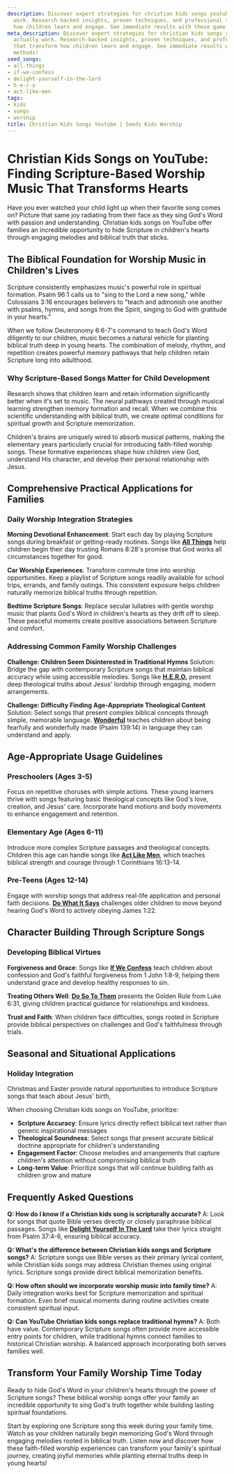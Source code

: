 ```yaml
---
description: Discover expert strategies for christian kids songs youtube that actually
  work. Research-backed insights, proven techniques, and professional tips that transform
  how children learn and engage. See immediate results with these game-changing methods!
meta_description: Discover expert strategies for christian kids songs youtube that
  actually work. Research-backed insights, proven techniques, and professional tips
  that transform how children learn and engage. See immediate results with these game-changing
  methods!
seed_songs:
- all-things
- if-we-confess
- delight-yourself-in-the-lord
- h-e-r-o
- act-like-men
tags:
- kids
- songs
- worship
title: Christian Kids Songs Youtube | Seeds Kids Worship
---
```

# Christian Kids Songs on YouTube: Finding Scripture-Based Worship Music That Transforms Hearts

Have you ever watched your child light up when their favorite song comes on? Picture that same joy radiating from their face as they sing God's Word with passion and understanding. Christian kids songs on YouTube offer families an incredible opportunity to hide Scripture in children's hearts through engaging melodies and biblical truth that sticks.

## The Biblical Foundation for Worship Music in Children's Lives

Scripture consistently emphasizes music's powerful role in spiritual formation. Psalm 96:1 calls us to "sing to the Lord a new song," while Colossians 3:16 encourages believers to "teach and admonish one another with psalms, hymns, and songs from the Spirit, singing to God with gratitude in your hearts."

When we follow Deuteronomy 6:6-7's command to teach God's Word diligently to our children, music becomes a natural vehicle for planting biblical truth deep in young hearts. The combination of melody, rhythm, and repetition creates powerful memory pathways that help children retain Scripture long into adulthood.

### Why Scripture-Based Songs Matter for Child Development

Research shows that children learn and retain information significantly better when it's set to music. The neural pathways created through musical learning strengthen memory formation and recall. When we combine this scientific understanding with biblical truth, we create optimal conditions for spiritual growth and Scripture memorization.

Children's brains are uniquely wired to absorb musical patterns, making the elementary years particularly crucial for introducing faith-filled worship songs. These formative experiences shape how children view God, understand His character, and develop their personal relationship with Jesus.

## Comprehensive Practical Applications for Families

### Daily Worship Integration Strategies

**Morning Devotional Enhancement**: Start each day by playing Scripture songs during breakfast or getting-ready routines. Songs like [**All Things**](https://seedskidsworship.com/product/trust-vol-11-releases-april-10-2018/) help children begin their day trusting Romans 8:28's promise that God works all circumstances together for good.

**Car Worship Experiences**: Transform commute time into worship opportunities. Keep a playlist of Scripture songs readily available for school trips, errands, and family outings. This consistent exposure helps children naturally memorize biblical truths through repetition.

**Bedtime Scripture Songs**: Replace secular lullabies with gentle worship music that plants God's Word in children's hearts as they drift off to sleep. These peaceful moments create positive associations between Scripture and comfort.

### Addressing Common Family Worship Challenges

**Challenge: Children Seem Disinterested in Traditional Hymns**
Solution: Bridge the gap with contemporary Scripture songs that maintain biblical accuracy while using accessible melodies. Songs like [**H.E.R.O.**](https://seedskidsworship.com/product/h-e-r-o-philippians-29-11/) present deep theological truths about Jesus' lordship through engaging, modern arrangements.

**Challenge: Difficulty Finding Age-Appropriate Theological Content**
Solution: Select songs that present complex biblical concepts through simple, memorable language. [**Wonderful**](https://seedskidsworship.com/product/wonderful-psalm-13914/) teaches children about being fearfully and wonderfully made (Psalm 139:14) in language they can understand and apply.

## Age-Appropriate Usage Guidelines

### Preschoolers (Ages 3-5)
Focus on repetitive choruses with simple actions. These young learners thrive with songs featuring basic theological concepts like God's love, creation, and Jesus' care. Incorporate hand motions and body movements to enhance engagement and retention.

### Elementary Age (Ages 6-11)
Introduce more complex Scripture passages and theological concepts. Children this age can handle songs like [**Act Like Men**](https://seedskidsworship.com/product/act-like-men-1-corinthians-1613-14-2/), which teaches biblical strength and courage through 1 Corinthians 16:13-14.

### Pre-Teens (Ages 12-14)
Engage with worship songs that address real-life application and personal faith decisions. [**Do What It Says**](https://seedskidsworship.com/product/do-what-it-says-james-122-2/) challenges older children to move beyond hearing God's Word to actively obeying James 1:22.

## Character Building Through Scripture Songs

### Developing Biblical Virtues

**Forgiveness and Grace**: Songs like [**If We Confess**](https://seedskidsworship.com/product/if-we-confess-1-john-18-9/) teach children about confession and God's faithful forgiveness from 1 John 1:8-9, helping them understand grace and develop healthy responses to sin.

**Treating Others Well**: [**Do So To Them**](https://seedskidsworship.com/product/do-so-to-them-luke-631/) presents the Golden Rule from Luke 6:31, giving children practical guidance for relationships and kindness.

**Trust and Faith**: When children face difficulties, songs rooted in Scripture provide biblical perspectives on challenges and God's faithfulness through trials.

## Seasonal and Situational Applications

### Holiday Integration
Christmas and Easter provide natural opportunities to introduce Scripture songs that teach about Jesus' birth,

When choosing Christian kids songs on YouTube, prioritize:
- **Scripture Accuracy**: Ensure lyrics directly reflect biblical text rather than generic inspirational messages
- **Theological Soundness**: Select songs that present accurate biblical doctrine appropriate for children's understanding
- **Engagement Factor**: Choose melodies and arrangements that capture children's attention without compromising biblical truth
- **Long-term Value**: Prioritize songs that will continue building faith as children grow and mature

## Frequently Asked Questions

**Q: How do I know if a Christian kids song is scripturally accurate?**
A: Look for songs that quote Bible verses directly or closely paraphrase biblical passages. Songs like [**Delight Yourself In The Lord**](https://seedskidsworship.com/product/seeds-of-purpose-vol-4/) take their lyrics straight from Psalm 37:4-6, ensuring biblical accuracy.

**Q: What's the difference between Christian kids songs and Scripture songs?**
A: Scripture songs use Bible verses as their primary lyrical content, while Christian kids songs may address Christian themes using original lyrics. Scripture songs provide direct biblical memorization benefits.

**Q: How often should we incorporate worship music into family time?**
A: Daily integration works best for Scripture memorization and spiritual formation. Even brief musical moments during routine activities create consistent spiritual input.

**Q: Can YouTube Christian kids songs replace traditional hymns?**
A: Both have value. Contemporary Scripture songs often provide more accessible entry points for children, while traditional hymns connect families to historical Christian worship. A balanced approach incorporating both serves families well.

## Transform Your Family Worship Time Today

Ready to hide God's Word in your children's hearts through the power of Scripture songs? These biblical worship songs offer your family an incredible opportunity to sing God's truth together while building lasting spiritual foundations.

Start by exploring one Scripture song this week during your family time. Watch as your children naturally begin memorizing God's Word through engaging melodies rooted in biblical truth. Listen now and discover how these faith-filled worship experiences can transform your family's spiritual journey, creating joyful memories while planting eternal truths deep in young hearts!

<script type="application/ld+json">
{
  "@context": "https://schema.org",
  "@type": "Article",
  "headline": "Christian Kids Songs Youtube",
  "author": {
    "@type": "Organization",
    "name": "Seeds Kids Worship"
  },
  "publisher": {
    "@type": "Organization",
    "name": "Seeds Kids Worship",
    "logo": {
      "@type": "ImageObject",
      "url": "https://seedskidsworship.com/logo.png"
    }
  },
  "datePublished": "2025-09-04T09:54:24.635465",
  "dateModified": "2025-09-04T09:54:24.635558",
  "description": "Discover expert strategies for christian kids songs youtube that actually work. Research-backed insights, proven techniques, and professional tips that transfor",
  "mainEntityOfPage": {
    "@type": "WebPage",
    "@id": "https://seedskidsworship.com/activities/christian-kids-songs-youtube/"
  }
}
</script>

<script type="application/ld+json">
{
  "@context": "https://schema.org",
  "@type": "Product",
  "name": "All Things",
  "description": "Faith-building song about God working all circumstances together for good for those who love Him",
  "url": "https://seedskidsworship.com/product/trust-vol-11-releases-april-10-2018/",
  "brand": {
    "@type": "Brand",
    "name": "Seeds Kids Worship"
  },
  "category": "Children's Christian Music",
  "album": "Trust"
}
</script>

<script type="application/ld+json">
{
  "@context": "https://schema.org",
  "@type": "Product",
  "name": "If We Confess",
  "description": "Forgiveness song about confessing sins and God's faithfulness to forgive from 1 John 1:8-9",
  "url": "https://seedskidsworship.com/product/if-we-confess-1-john-18-9/",
  "brand": {
    "@type": "Brand",
    "name": "Seeds Kids Worship"
  },
  "category": "Children's Christian Music",
  "album": "I Am With You"
}
</script>

<script type="application/ld+json">
{
  "@context": "https://schema.org",
  "@type": "Product",
  "name": "Delight Yourself In The Lord",
  "description": "Scripture-based worship song from Psalm 37:4-6 teaching children to delight in the Lord and commit their way to Him. Designed for children's ministry and family worship helping kids memorize God's Word through engaging music and worship.",
  "url": "https://seedskidsworship.com/product/seeds-of-purpose-vol-4/",
